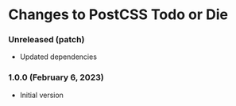 # Changes to PostCSS Todo or Die

### Unreleased (patch)

- Updated dependencies

### 1.0.0 (February 6, 2023)

- Initial version
